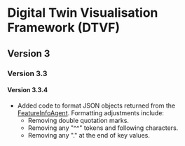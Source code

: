 # Digital Twin Visualisation Framework (DTVF)


## Version 3

### Version 3.3

#### Version 3.3.4

- Added code to format JSON objects returned from the [FeatureInfoAgent](https://github.com/cambridge-cares/TheWorldAvatar/Agents/FeatureInfoAgent). Formatting adjustments include:
  - Removing double quotation marks.
  - Removing any "^^" tokens and following characters.
  - Removing any "." at the end of key values.
